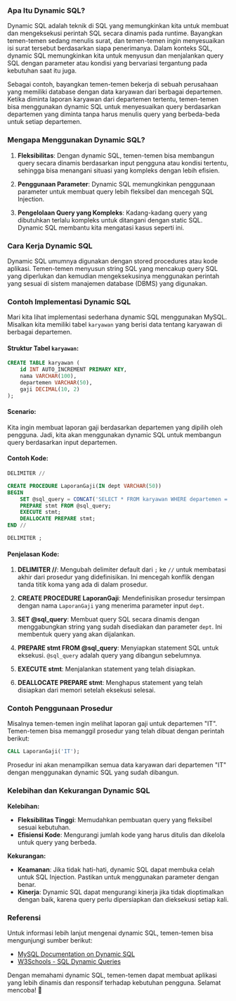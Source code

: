 
### Apa Itu Dynamic SQL?

Dynamic SQL adalah teknik di SQL yang memungkinkan kita untuk membuat dan mengeksekusi perintah SQL secara dinamis pada runtime. Bayangkan temen-temen sedang menulis surat, dan temen-temen ingin menyesuaikan isi surat tersebut berdasarkan siapa penerimanya. Dalam konteks SQL, dynamic SQL memungkinkan kita untuk menyusun dan menjalankan query SQL dengan parameter atau kondisi yang bervariasi tergantung pada kebutuhan saat itu juga. 

Sebagai contoh, bayangkan temen-temen bekerja di sebuah perusahaan yang memiliki database dengan data karyawan dari berbagai departemen. Ketika diminta laporan karyawan dari departemen tertentu, temen-temen bisa menggunakan dynamic SQL untuk menyesuaikan query berdasarkan departemen yang diminta tanpa harus menulis query yang berbeda-beda untuk setiap departemen.

### Mengapa Menggunakan Dynamic SQL?

1. **Fleksibilitas**: Dengan dynamic SQL, temen-temen bisa membangun query secara dinamis berdasarkan input pengguna atau kondisi tertentu, sehingga bisa menangani situasi yang kompleks dengan lebih efisien.

2. **Penggunaan Parameter**: Dynamic SQL memungkinkan penggunaan parameter untuk membuat query lebih fleksibel dan mencegah SQL Injection.

3. **Pengelolaan Query yang Kompleks**: Kadang-kadang query yang dibutuhkan terlalu kompleks untuk ditangani dengan static SQL. Dynamic SQL membantu kita mengatasi kasus seperti ini.

### Cara Kerja Dynamic SQL

Dynamic SQL umumnya digunakan dengan stored procedures atau kode aplikasi. Temen-temen menyusun string SQL yang mencakup query SQL yang diperlukan dan kemudian mengeksekusinya menggunakan perintah yang sesuai di sistem manajemen database (DBMS) yang digunakan.

### Contoh Implementasi Dynamic SQL

Mari kita lihat implementasi sederhana dynamic SQL menggunakan MySQL. Misalkan kita memiliki tabel `karyawan` yang berisi data tentang karyawan di berbagai departemen.

#### Struktur Tabel `karyawan`:

```sql
CREATE TABLE karyawan (
    id INT AUTO_INCREMENT PRIMARY KEY,
    nama VARCHAR(100),
    departemen VARCHAR(50),
    gaji DECIMAL(10, 2)
);
```

#### Scenario:

Kita ingin membuat laporan gaji berdasarkan departemen yang dipilih oleh pengguna. Jadi, kita akan menggunakan dynamic SQL untuk membangun query berdasarkan input departemen.

#### Contoh Kode:

```sql
DELIMITER //

CREATE PROCEDURE LaporanGaji(IN dept VARCHAR(50))
BEGIN
    SET @sql_query = CONCAT('SELECT * FROM karyawan WHERE departemen = "', dept, '";');
    PREPARE stmt FROM @sql_query;
    EXECUTE stmt;
    DEALLOCATE PREPARE stmt;
END //

DELIMITER ;
```

#### Penjelasan Kode:

1. **DELIMITER //**: Mengubah delimiter default dari `;` ke `//` untuk membatasi akhir dari prosedur yang didefinisikan. Ini mencegah konflik dengan tanda titik koma yang ada di dalam prosedur.

2. **CREATE PROCEDURE LaporanGaji**: Mendefinisikan prosedur tersimpan dengan nama `LaporanGaji` yang menerima parameter input `dept`.

3. **SET @sql_query**: Membuat query SQL secara dinamis dengan menggabungkan string yang sudah disediakan dan parameter `dept`. Ini membentuk query yang akan dijalankan.

4. **PREPARE stmt FROM @sql_query**: Menyiapkan statement SQL untuk eksekusi. `@sql_query` adalah query yang dibangun sebelumnya.

5. **EXECUTE stmt**: Menjalankan statement yang telah disiapkan.

6. **DEALLOCATE PREPARE stmt**: Menghapus statement yang telah disiapkan dari memori setelah eksekusi selesai.

### Contoh Penggunaan Prosedur

Misalnya temen-temen ingin melihat laporan gaji untuk departemen "IT". Temen-temen bisa memanggil prosedur yang telah dibuat dengan perintah berikut:

```sql
CALL LaporanGaji('IT');
```

Prosedur ini akan menampilkan semua data karyawan dari departemen "IT" dengan menggunakan dynamic SQL yang sudah dibangun.

### Kelebihan dan Kekurangan Dynamic SQL

**Kelebihan:**
- **Fleksibilitas Tinggi**: Memudahkan pembuatan query yang fleksibel sesuai kebutuhan.
- **Efisiensi Kode**: Mengurangi jumlah kode yang harus ditulis dan dikelola untuk query yang berbeda.

**Kekurangan:**
- **Keamanan**: Jika tidak hati-hati, dynamic SQL dapat membuka celah untuk SQL Injection. Pastikan untuk menggunakan parameter dengan benar.
- **Kinerja**: Dynamic SQL dapat mengurangi kinerja jika tidak dioptimalkan dengan baik, karena query perlu dipersiapkan dan dieksekusi setiap kali.

### Referensi

Untuk informasi lebih lanjut mengenai dynamic SQL, temen-temen bisa mengunjungi sumber berikut:
- [MySQL Documentation on Dynamic SQL](https://dev.mysql.com/doc/refman/8.0/en/sql-syntax.html)
- [W3Schools - SQL Dynamic Queries](https://www.w3schools.com/sql/sql_dynamic.asp)

Dengan memahami dynamic SQL, temen-temen dapat membuat aplikasi yang lebih dinamis dan responsif terhadap kebutuhan pengguna. Selamat mencoba! 🚀
